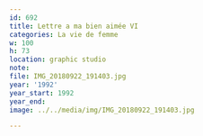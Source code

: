 ```yaml
---
id: 692
title: Lettre a ma bien aimée VI
categories: La vie de femme
w: 100
h: 73
location: graphic studio
note:
file: IMG_20180922_191403.jpg
year: '1992'
year_start: 1992
year_end:
image: ../../media/img/IMG_20180922_191403.jpg

---
```

